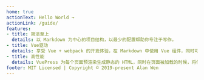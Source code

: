 ```yaml
---
home: true
actionText: Hello World →
actionLink: /guide/
features:
- title: 简洁至上
  details: 以 Markdown 为中心的项目结构，以最少的配置帮助你专注于写作。
- title: Vue驱动
  details: 享受 Vue + webpack 的开发体验，在 Markdown 中使用 Vue 组件，同时可以使用 Vue 来开发自定义主题。
- title: 高性能
  details: VuePress 为每个页面预渲染生成静态的 HTML，同时在页面被加载的时候，将作为 SPA 运行。
footer: MIT Licensed | Copyright © 2019-present Alan Wen 
---
```



<!-- --- 
<div style="text-align:center;padding: 2.5rem">
<a href="http://www.miitbeian.gov.cn" rel="noopener" target="_blank">粤ICP备18151066号-1 </a>
<span style="color:#3eaf7c;font-weight:500">| Copyright © 2019-present Alan Wen
</span>
</div> -->